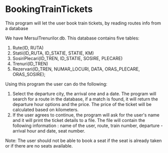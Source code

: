 # BookingTrainTickets
This program will let the user book train tickets, by reading routes info from a database

We have MersulTrenurilor.db. This database contains five tables:
1. Rute(ID, RUTA)
2. Statii(ID_RUTA, ID_STATIE, STATIE, KM)
3. SosiriPlecari(ID_TREN, ID_STATIE, SOSIRE, PLECARE)
4. Trenuri(ID_TREN)
5. Rezervari(ID_TREN, NUMAR_LOCURI, DATA, ORAS_PLECARE, ORAS_SOSIRE);

Using this program the user can do the following:
1. Select the departure city, the arrival one and a date. The program will search for a route in the database, if a match is found, it will return the departure hour options and the price. The price of the ticket will be calculated based on kilometers. 
2. If the user agrees to continue, the program will ask for the user's name and it will print the ticket details to a file. The file will contain the following information : name of the user, route, train number, departure - arrival hour and date, seat number.

Note:
The user should not be able to book a seat if the seat is already taken or if there are no seats available.

